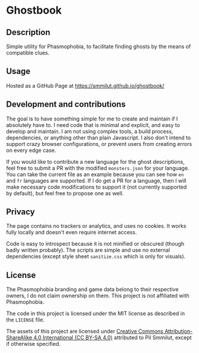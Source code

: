 # Ghostbook

## Description

Simple utility for Phasmophobia, to facilitate finding ghosts by the means of compatible clues.

## Usage

Hosted as a GitHub Page at https://smmilut.github.io/ghostbook/

## Development and contributions

The goal is to have something simple for me to create and maintain if I absolutely have to. I need code that is minimal and explicit, and easy to develop and maintain. I am not using complex tools, a build process, dependencies, or anything other than plain Javascript. I also don't intend to support crazy browser configurations, or prevent users from creating errors on every edge case.

If you would like to contribute a new language for the ghost descriptions, feel free to submit a PR with the modified `monsters.json` for your language. You can take the current file as an example because you can see how `en` and `fr` languages are supported. If I do get a PR for a language, then I will make necessary code modifications to support it (not currently supported by default), but feel free to propose one as well.

## Privacy

The page contains no trackers or analytics, and uses no cookies. It works fully locally and doesn't even require internet access.

Code is easy to introspect because it is not minified or obscured (though badly written probably). The scripts are simple and use no external dependencies (except style sheet `sanitize.css` which is only for visuals).

## License

The Phasmophobia branding and game data belong to their respective owners, I do not claim ownership on them. This project is not affiliated with Phasmophobia.

The code in this project is licensed under the MIT license as described in the `LICENSE` file.

The assets of this project are licensed under [Creative Commons Attribution-ShareAlike 4.0 International (CC BY-SA 4.0)](https://creativecommons.org/licenses/by-sa/4.0/) attributed to Pil Smmilut, except if otherwise specified.
